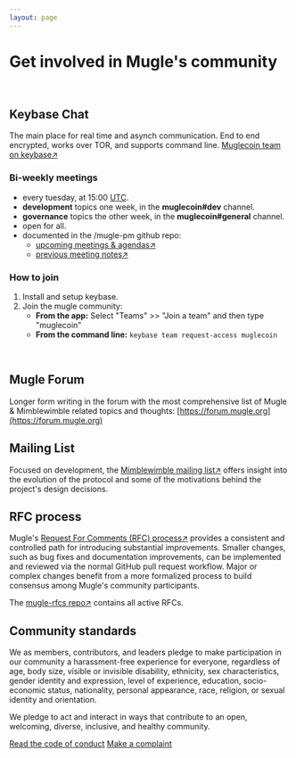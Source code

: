 ```yaml
---
layout: page
---
```


# Get involved in Mugle's community
<br>

## Keybase Chat
The main place for real time and asynch communication. End to end encrypted, works over TOR, and supports command line. [Muglecoin team on keybase↗](https://keybase.io/team/muglecoin)

<div id="root-chat"></div>
<script defer type="text/javascript" src="assets/js/bundle.min.js"></script>

### Bi-weekly meetings
* every tuesday, at 15:00 [UTC](http://www.timebie.com/std/utc.php).
* **development** topics one week, in the **muglecoin#dev** channel.
* **governance** topics the other week, in the **muglecoin#general** channel.
* open for all.
* documented in the /mugle-pm github repo:
   * [upcoming meetings & agendas↗](https://github.com/mugleproject/mugle-pm/issues?q=is%3Aissue+is%3Aopen+label%3Ameetings)
   * [previous meeting notes↗](https://github.com/mugleproject/mugle-pm#meeting-notes)

### How to join
1. Install and setup keybase.
2. Join the mugle community:
   * **From the app:** Select "Teams" >> "Join a team" and then type "muglecoin"
   * **From the command line:** `keybase team request-access muglecoin`
<br>

## Mugle Forum

Longer form writing in the forum with the most comprehensive list of Mugle & Mimblewimble related topics and thoughts: [https://forum.mugle.org](https://forum.mugle.org)
<br>

## Mailing List

Focused on development, the [Mimblewimble mailing list↗](https://lists.launchpad.net/mimblewimble/) offers insight into the evolution of the protocol and some of the motivations behind the project's design decisions.
<br>

## RFC process

Mugle's [Request For Comments (RFC) process↗](https://github.com/mugleproject/mugle-rfcs/blob/master/text/0001-rfc-process.md) provides a consistent and controlled path for introducing substantial improvements. Smaller changes, such as bug fixes and documentation improvements, can be implemented and reviewed via the normal GitHub pull request workflow. Major or complex changes benefit from a more formalized process to build consensus among Mugle's community participants.

The [mugle-rfcs repo↗](https://github.com/mugleproject/mugle-rfcs) contains all active RFCs.
<br>


## Community standards

We as members, contributors, and leaders pledge to make participation in our community a harassment-free experience for everyone, regardless of age, body size, visible or invisible disability, ethnicity, sex characteristics, gender identity and expression, level of experience, education, socio-economic status,
nationality, personal appearance, race, religion, or sexual identity and orientation.

We pledge to act and interact in ways that contribute to an open, welcoming, diverse, inclusive, and healthy community.

<div>
   <a class="btn btn-bright" href="{{ 'policies/code_of_conduct' | relative_url }}">Read the code of conduct</a>
   <a class="btn btn-bright" href="mailto:muglemods@googlegroups.com">Make a complaint</a>
</div>

